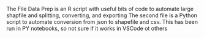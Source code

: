 The File Data Prep is an R script with useful bits of code to automate large shapfile and splitting, converting, and exporting
The second file is a Python script to automate conversion from json to shapefile and csv. This has been run in PY notebooks, so not sure if it works in VSCode ot others
